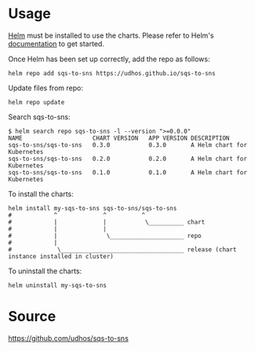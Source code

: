 # Usage

[Helm](https://helm.sh) must be installed to use the charts.  Please refer to
Helm's [documentation](https://helm.sh/docs) to get started.

Once Helm has been set up correctly, add the repo as follows:

    helm repo add sqs-to-sns https://udhos.github.io/sqs-to-sns

Update files from repo:

    helm repo update

Search sqs-to-sns:

    $ helm search repo sqs-to-sns -l --version ">=0.0.0"
    NAME                 	CHART VERSION	APP VERSION	DESCRIPTION
    sqs-to-sns/sqs-to-sns	0.3.0        	0.3.0      	A Helm chart for Kubernetes
    sqs-to-sns/sqs-to-sns	0.2.0        	0.2.0      	A Helm chart for Kubernetes
    sqs-to-sns/sqs-to-sns	0.1.0        	0.1.0      	A Helm chart for Kubernetes

To install the charts:

    helm install my-sqs-to-sns sqs-to-sns/sqs-to-sns
    #            ^             ^          ^
    #            |             |           \__________ chart
    #            |             |
    #            |              \_____________________ repo
    #            |
    #             \___________________________________ release (chart instance installed in cluster)

To uninstall the charts:

    helm uninstall my-sqs-to-sns

# Source

<https://github.com/udhos/sqs-to-sns>

